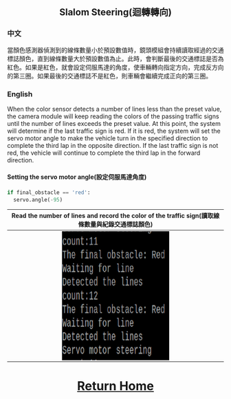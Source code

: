 ## <div align="center">Slalom Steering(迴轉轉向)</div> 

### 中文
當顏色感測器偵測到的線條數量小於預設數值時，鏡頭模組會持續讀取經過的交通標誌顏色，直到線條數量大於預設數值為止。此時，會判斷最後的交通標誌是否為紅色。如果是紅色，就會設定伺服馬達的角度，使車輛轉向指定方向，完成反方向的第三圈。如果最後的交通標誌不是紅色，則車輛會繼續完成正向的第三圈。

### English
When the color sensor detects a number of lines less than the preset value, the camera module will keep reading the colors of the passing traffic signs until the number of lines exceeds the preset value. At this point, the system will determine if the last traffic sign is red. If it is red, the system will set the servo motor angle to make the vehicle turn in the specified direction to complete the third lap in the opposite direction. If the last traffic sign is not red, the vehicle will continue to complete the third lap in the forward direction.

#### Setting the servo motor angle(設定伺服馬達角度)
```python
if final_obstacle == 'red':
  servo.angle(-95)
```

<div align="center">

|Read the number of lines and record the color of the traffic sign(讀取線條數量與紀錄交通標誌顏色)|
|:----:|
|<div align="center"><img src="./steering.png" width = 250 height = "300" alt="steering" align=center />|
</div>

# <div align="center">[Return Home](../../)</div>  
